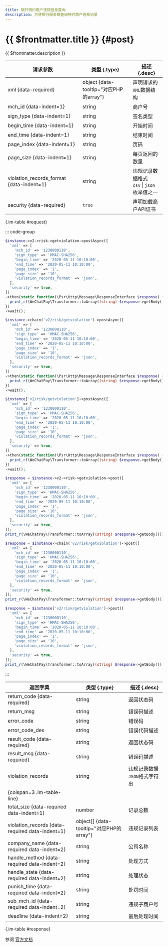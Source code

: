 ```yaml
---
title: 银行特约商户违规信息查询
description: 方便银行服务商查询特约商户违规记录
---
```


# {{ $frontmatter.title }} {#post}

{{ $frontmatter.description }}

| 请求参数 | 类型 {.type} | 描述 {.desc}
| --- | --- | ---
| xml {data-required} | object {data-tooltip="对应PHP的array"} | 声明请求的`XML`数据结构
| mch_id {data-indent=1} | string | 商户号
| sign_type {data-indent=1} | string | 签名类型
| begin_time {data-indent=1} | string | 开始时间
| end_time {data-indent=1} | string | 结束时间
| page_index {data-indent=1} | string | 页码
| page_size {data-indent=1} | string | 每页返回的数量
| violation_records_format {data-indent=1} | string | 违规记录数据格式<br/>`csv` \| `json` 枚举值之一
| security {data-required} | `true` | 声明加载商户API证书

{.im-table #request}

::: code-group

```php [异步纯链式]
$instance->v2->risk->getviolation->postAsync([
  'xml' => [
    'mch_id' => '1230000110',
    'sign_type' => 'HMAC-SHA256',
    'begin_time' => '2020-05-11 10:10:00',
    'end_time' => '2020-05-11 10:10:00',
    'page_index' => '1',
    'page_size' => '10',
    'violation_records_format' => 'json',
  ],
  'security' => true,
])
->then(static function(\Psr\Http\Message\ResponseInterface $response) {
  print_r(\WeChatPay\Transformer::toArray((string) $response->getBody()));
})
->wait();
```

```php [异步声明式]
$instance->chain('v2/risk/getviolation')->postAsync([
  'xml' => [
    'mch_id' => '1230000110',
    'sign_type' => 'HMAC-SHA256',
    'begin_time' => '2020-05-11 10:10:00',
    'end_time' => '2020-05-11 10:10:00',
    'page_index' => '1',
    'page_size' => '10',
    'violation_records_format' => 'json',
  ],
  'security' => true,
])
->then(static function(\Psr\Http\Message\ResponseInterface $response) {
  print_r(\WeChatPay\Transformer::toArray((string) $response->getBody()));
})
->wait();
```

```php [异步属性式]
$instance['v2/risk/getviolation']->postAsync([
  'xml' => [
    'mch_id' => '1230000110',
    'sign_type' => 'HMAC-SHA256',
    'begin_time' => '2020-05-11 10:10:00',
    'end_time' => '2020-05-11 10:10:00',
    'page_index' => '1',
    'page_size' => '10',
    'violation_records_format' => 'json',
  ],
  'security' => true,
])
->then(static function(\Psr\Http\Message\ResponseInterface $response) {
  print_r(\WeChatPay\Transformer::toArray((string) $response->getBody()));
})
->wait();
```

```php [同步纯链式]
$response = $instance->v2->risk->getviolation->post([
  'xml' => [
    'mch_id' => '1230000110',
    'sign_type' => 'HMAC-SHA256',
    'begin_time' => '2020-05-11 10:10:00',
    'end_time' => '2020-05-11 10:10:00',
    'page_index' => '1',
    'page_size' => '10',
    'violation_records_format' => 'json',
  ],
  'security' => true,
]);
print_r(\WeChatPay\Transformer::toArray((string) $response->getBody()));
```

```php [同步声明式]
$response = $instance->chain('v2/risk/getviolation')->post([
  'xml' => [
    'mch_id' => '1230000110',
    'sign_type' => 'HMAC-SHA256',
    'begin_time' => '2020-05-11 10:10:00',
    'end_time' => '2020-05-11 10:10:00',
    'page_index' => '1',
    'page_size' => '10',
    'violation_records_format' => 'json',
  ],
  'security' => true,
]);
print_r(\WeChatPay\Transformer::toArray((string) $response->getBody()));
```

```php [同步属性式]
$response = $instance['v2/risk/getviolation']->post([
  'xml' => [
    'mch_id' => '1230000110',
    'sign_type' => 'HMAC-SHA256',
    'begin_time' => '2020-05-11 10:10:00',
    'end_time' => '2020-05-11 10:10:00',
    'page_index' => '1',
    'page_size' => '10',
    'violation_records_format' => 'json',
  ],
  'security' => true,
]);
print_r(\WeChatPay\Transformer::toArray((string) $response->getBody()));
```

:::

| 返回字典 | 类型 {.type} | 描述 {.desc}
| --- | --- | ---
| return_code {data-required}| string | 返回状态码
| return_msg | string | 错误码描述
| error_code | string | 错误码
| error_code_des | string | 错误代码描述
| result_code {data-required}| string | 返回状态码
| result_msg {data-required}| string | 错误码描述
| violation_records | string | 违规记录数据`JSON`格式字符串
| {colspan=3 .im-table-line}
| total_size {data-required data-indent=1} | number | 记录总数
| violation_records {data-required data-indent=1} | object[] {data-tooltip="对应PHP的array"} | 违规记录列表
| company_name {data-required data-indent=2} | string | 公司名称
| handle_method {data-required data-indent=2} | string | 处理方式
| handle_state {data-required data-indent=2} | string | 处理状态
| punish_time {data-required data-indent=2} | string | 处罚时间
| sub_mch_id {data-required data-indent=2} | string | 违规子商户号
| deadline {data-indent=2} | string | 最后处理时间

{.im-table #response}

参阅 [官方文档](https://pay.weixin.qq.com/wiki/doc/api/mch_bank.php?chapter=9_28&index=1&p=902)
